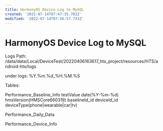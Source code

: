 ```yaml
---
title: HarmonyOS Device Log to MySQL
created: '2022-07-14T07:47:35.702Z'
modified: '2022-07-14T07:56:57.733Z'
---
```


# HarmonyOS Device Log to MySQL

Logs Path:
/data/data/Local/DeviceTest/20220406163617_hts_project/resources/HTS/android-hts/logs

under logs:
%Y.%m.%d_%H.%M.%S

Tables:

Performance_Baseline_Info
testValue date(%Y-%m-%d) hmsVersion(HMSCore660319) baselineId_id deviceId_id deviceType(phone|wearable|car|tv)

Performance_Daily_Data


Performance_Device_Info




